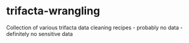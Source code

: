 # trifacta-wrangling
Collection of various trifacta data cleaning recipes - probably no data - definitely no sensitive data
